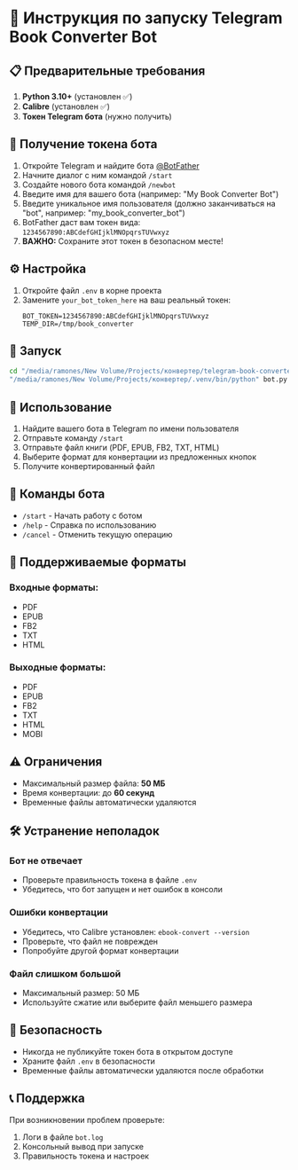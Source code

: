 # 🚀 Инструкция по запуску Telegram Book Converter Bot

## 📋 Предварительные требования

1. **Python 3.10+** (установлен ✅)
2. **Calibre** (установлен ✅)
3. **Токен Telegram бота** (нужно получить)

## 🤖 Получение токена бота

1. Откройте Telegram и найдите бота [@BotFather](https://t.me/BotFather)
2. Начните диалог с ним командой `/start`
3. Создайте нового бота командой `/newbot`
4. Введите имя для вашего бота (например: "My Book Converter Bot")
5. Введите уникальное имя пользователя (должно заканчиваться на "bot", например: "my_book_converter_bot")
6. BotFather даст вам токен вида: `1234567890:ABCdefGHIjklMNOpqrsTUVwxyz`
7. **ВАЖНО:** Сохраните этот токен в безопасном месте!

## ⚙️ Настройка

1. Откройте файл `.env` в корне проекта
2. Замените `your_bot_token_here` на ваш реальный токен:
   ```
   BOT_TOKEN=1234567890:ABCdefGHIjklMNOpqrsTUVwxyz
   TEMP_DIR=/tmp/book_converter
   ```

## 🏃 Запуск

```bash
cd "/media/ramones/New Volume/Projects/конвертер/telegram-book-converter"
"/media/ramones/New Volume/Projects/конвертер/.venv/bin/python" bot.py
```

## 📱 Использование

1. Найдите вашего бота в Telegram по имени пользователя
2. Отправьте команду `/start`
3. Отправьте файл книги (PDF, EPUB, FB2, TXT, HTML)
4. Выберите формат для конвертации из предложенных кнопок
5. Получите конвертированный файл

## 📝 Команды бота

- `/start` - Начать работу с ботом
- `/help` - Справка по использованию
- `/cancel` - Отменить текущую операцию

## 🔧 Поддерживаемые форматы

### Входные форматы:
- PDF
- EPUB
- FB2
- TXT
- HTML

### Выходные форматы:
- PDF
- EPUB
- FB2
- TXT
- HTML
- MOBI

## ⚠️ Ограничения

- Максимальный размер файла: **50 МБ**
- Время конвертации: до **60 секунд**
- Временные файлы автоматически удаляются

## 🛠 Устранение неполадок

### Бот не отвечает
- Проверьте правильность токена в файле `.env`
- Убедитесь, что бот запущен и нет ошибок в консоли

### Ошибки конвертации
- Убедитесь, что Calibre установлен: `ebook-convert --version`
- Проверьте, что файл не поврежден
- Попробуйте другой формат конвертации

### Файл слишком большой
- Максимальный размер: 50 МБ
- Используйте сжатие или выберите файл меньшего размера

## 🔐 Безопасность

- Никогда не публикуйте токен бота в открытом доступе
- Храните файл `.env` в безопасности
- Временные файлы автоматически удаляются после обработки

## 📞 Поддержка

При возникновении проблем проверьте:
1. Логи в файле `bot.log`
2. Консольный вывод при запуске
3. Правильность токена и настроек
